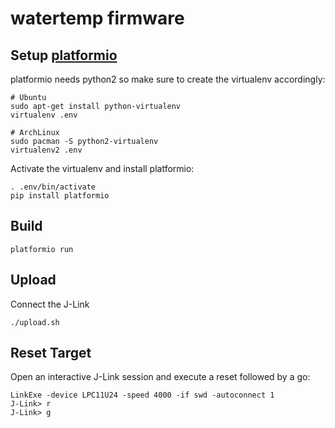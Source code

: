 # watertemp firmware

## Setup [platformio](http://platformio.org)

platformio needs python2 so make sure to create the virtualenv accordingly:
```
# Ubuntu
sudo apt-get install python-virtualenv
virtualenv .env

# ArchLinux
sudo pacman -S python2-virtualenv
virtualenv2 .env
```

Activate the virtualenv and install platformio:
```
. .env/bin/activate
pip install platformio
```

## Build

```
platformio run
```

## Upload

Connect the J-Link

```
./upload.sh
```

## Reset Target

Open an interactive J-Link session and execute a reset followed by a go:
```
LinkExe -device LPC11U24 -speed 4000 -if swd -autoconnect 1
J-Link> r
J-Link> g
```
